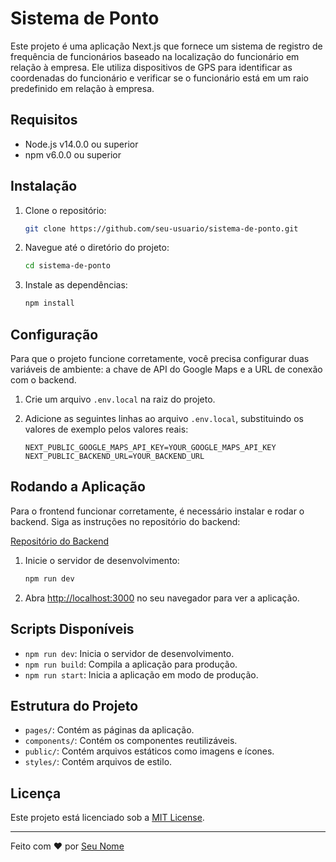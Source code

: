 # Sistema de Ponto

Este projeto é uma aplicação Next.js que fornece um sistema de registro de frequência de funcionários baseado na localização do funcionário em relação à empresa. Ele utiliza dispositivos de GPS para identificar as coordenadas do funcionário e verificar se o funcionário está em um raio predefinido em relação à empresa.

## Requisitos

- Node.js v14.0.0 ou superior
- npm v6.0.0 ou superior

## Instalação

1. Clone o repositório:

    ```sh
    git clone https://github.com/seu-usuario/sistema-de-ponto.git
    ```

2. Navegue até o diretório do projeto:

    ```sh
    cd sistema-de-ponto
    ```

3. Instale as dependências:

    ```sh
    npm install
    ```

## Configuração

Para que o projeto funcione corretamente, você precisa configurar duas variáveis de ambiente: a chave de API do Google Maps e a URL de conexão com o backend.

1. Crie um arquivo `.env.local` na raiz do projeto.
2. Adicione as seguintes linhas ao arquivo `.env.local`, substituindo os valores de exemplo pelos valores reais:

    ```plaintext
    NEXT_PUBLIC_GOOGLE_MAPS_API_KEY=YOUR_GOOGLE_MAPS_API_KEY
    NEXT_PUBLIC_BACKEND_URL=YOUR_BACKEND_URL
    ```

## Rodando a Aplicação

Para o frontend funcionar corretamente, é necessário instalar e rodar o backend. Siga as instruções no repositório do backend:

[Repositório do Backend](https://github.com/DiogoAlberto0/SistemaDePonto_Back)

1. Inicie o servidor de desenvolvimento:

    ```sh
    npm run dev
    ```

2. Abra [http://localhost:3000](http://localhost:3000) no seu navegador para ver a aplicação.

## Scripts Disponíveis

- `npm run dev`: Inicia o servidor de desenvolvimento.
- `npm run build`: Compila a aplicação para produção.
- `npm run start`: Inicia a aplicação em modo de produção.

## Estrutura do Projeto

- `pages/`: Contém as páginas da aplicação.
- `components/`: Contém os componentes reutilizáveis.
- `public/`: Contém arquivos estáticos como imagens e ícones.
- `styles/`: Contém arquivos de estilo.

## Licença

Este projeto está licenciado sob a [MIT License](LICENSE).

---

Feito com ❤️ por [Seu Nome](https://seu-perfil.com)
